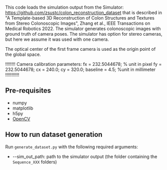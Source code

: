 
This code loads the simulation output from the Simulator:  https://github.com/zsustc/colon_reconstruction_dataset 
that is described in "A Template-based 3D Reconstruction of Colon Structures and Textures from Stereo Colonoscopic Images", Zhang et al., IEEE Transactions on Medical Robotics  2022.
The simulator generates colonoscopic images with ground truth of camera poses.
The simulator has option for stereo cameras, but here we assume it was used with one camera.

The optical center of the first frame camera is used as the origin point of the global space.

!!!!!!!!
Camera calibration parameters: 
fx = 232.5044678; % unit in pixel fy = 232.5044678; cx = 240.0;
 cy = 320.0; baseline = 4.5; %unit in millimeter
!!!!!!!!!!!


## Pre-requisites
  * numpy 
  * matplotlib
  * h5py
  * [OpenCV](https://opencv.org/)

 
## How to run dataset generation
Run `generate_dataset.py` with the following required arguments:
* --sim_out_path: path to the simulator output (the folder containing the `Sequence_XXX` folders)
